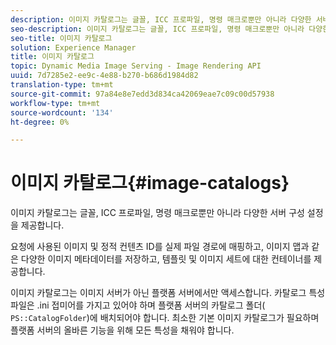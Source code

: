 ```yaml
---
description: 이미지 카탈로그는 글꼴, ICC 프로파일, 명령 매크로뿐만 아니라 다양한 서버 구성 설정을 제공합니다.
seo-description: 이미지 카탈로그는 글꼴, ICC 프로파일, 명령 매크로뿐만 아니라 다양한 서버 구성 설정을 제공합니다.
seo-title: 이미지 카탈로그
solution: Experience Manager
title: 이미지 카탈로그
topic: Dynamic Media Image Serving - Image Rendering API
uuid: 7d7285e2-ee9c-4e88-b270-b686d1984d82
translation-type: tm+mt
source-git-commit: 97a84e8e7edd3d834ca42069eae7c09c00d57938
workflow-type: tm+mt
source-wordcount: '134'
ht-degree: 0%

---
```



# 이미지 카탈로그{#image-catalogs}

이미지 카탈로그는 글꼴, ICC 프로파일, 명령 매크로뿐만 아니라 다양한 서버 구성 설정을 제공합니다.

요청에 사용된 이미지 및 정적 컨텐츠 ID를 실제 파일 경로에 매핑하고, 이미지 맵과 같은 다양한 이미지 메타데이터를 저장하고, 템플릿 및 이미지 세트에 대한 컨테이너를 제공합니다.

이미지 카탈로그는 이미지 서버가 아닌 플랫폼 서버에서만 액세스합니다. 카탈로그 특성 파일은 .ini 접미어를 가지고 있어야 하며 플랫폼 서버의 카탈로그 폴더( `PS::CatalogFolder`)에 배치되어야 합니다. 최소한 기본 이미지 카탈로그가 필요하며 플랫폼 서버의 올바른 기능을 위해 모든 특성을 채워야 합니다.
